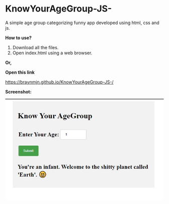 # KnowYourAgeGroup-JS-

A simple age group categorizing funny app developed using html, css and js. 

**How to use?**

1. Download all the files.
2. Open index.html using a web browser. 

**Or,**

**Open this link**

https://braynmjn.github.io/KnowYourAgeGroup-JS-/

**Screenshot:**

![Screenshot](Screenshot.jpg)
